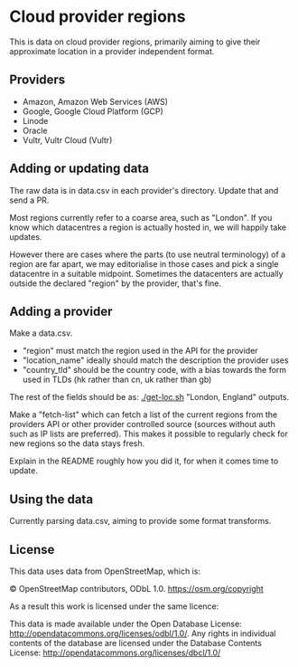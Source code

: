 # Cloud provider regions

This is data on cloud provider regions, primarily aiming to give their
approximate location in a provider independent format.

## Providers

* Amazon, Amazon Web Services (AWS)
* Google, Google Cloud Platform (GCP)
* Linode
* Oracle
* Vultr, Vultr Cloud (Vultr)

## Adding or updating data

The raw data is in data.csv in each provider's directory. Update that and send
a PR.

Most regions currently refer to a coarse area, such as "London". If you know
which datacentres a region is actually hosted in, we will happily take updates.

However there are cases where the parts (to use neutral terminology) of a
region are far apart, we may editorialise in those cases and pick a single
datacentre in a suitable midpoint. Sometimes the datacenters are actually
outside the declared "region" by the provider, that's fine.

## Adding a provider

Make a data.csv.

- "region" must match the region used in the API for the provider
- "location_name" ideally should match the description the provider uses
- "country_tld" should be the country code, with a bias towards the form used
  in TLDs (hk rather than cn, uk rather than gb)

The rest of the fields should be as: [./get-loc.sh](tools/get-loc.sh) "London,
England" outputs.

Make a "fetch-list" which can fetch a list of the current regions from the
providers API or other provider controlled source (sources without auth such as
IP lists are preferred). This makes it possible to regularly check for new
regions so the data stays fresh.

Explain in the README roughly how you did it, for when it comes time to update.

## Using the data

Currently parsing data.csv, aiming to provide some format transforms.

## License

This data uses data from OpenStreetMap, which is:

  © OpenStreetMap contributors, ODbL 1.0. https://osm.org/copyright

As a result this work is licensed under the same licence:

  This data is made available under the Open Database License:
  http://opendatacommons.org/licenses/odbl/1.0/. Any rights in individual
  contents of the database are licensed under the Database Contents License:
  http://opendatacommons.org/licenses/dbcl/1.0/
